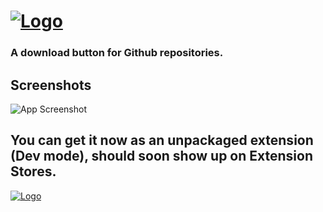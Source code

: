 # [![Logo](https://i.imgur.com/ljo8rvl.png)](https://github.com/maximoospital/gitdumb)

### A download button for Github repositories.

## Screenshots

![App Screenshot](https://i.imgur.com/xy8A9sM.png)

## You can get it now as an unpackaged extension (Dev mode), should soon show up on Extension Stores.

[![Logo](https://i.imgur.com/XlF4lM5.png)](https://github.com/maximoospital) 
